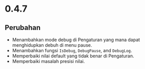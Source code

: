 # 0.4.7

## Perubahan

- Menambahkan mode debug di Pengaturan yang mana dapat menghidupkan debuh di menu pause.
- Menambahkan fungsi `IsDebug`, `DebugPause`, and `DebugLog`.
- Memperbaiki nilai default yang tidak benar di Pengaturan.
- Memperbaiki masalah presisi nilai.
